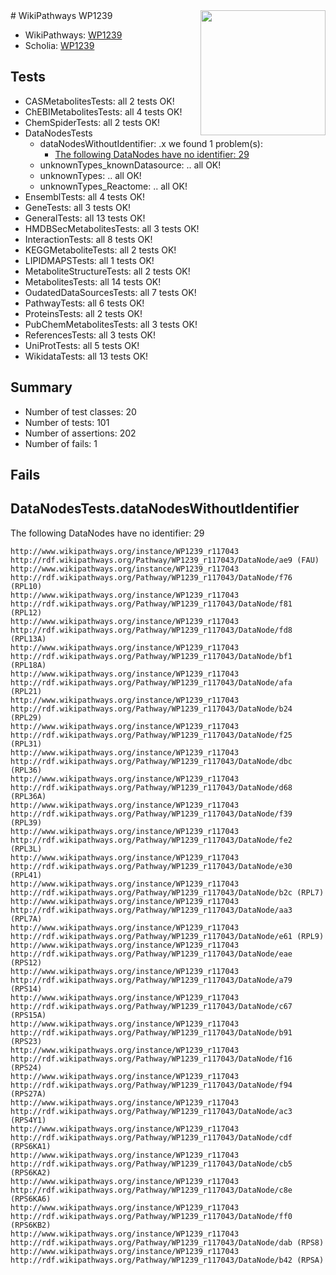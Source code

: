 <img style="float: right; width: 200px" src="https://upload.wikimedia.org/wikipedia/commons/thumb/8/83/Wplogo_with_text_500.png/640px-Wplogo_with_text_500.png" />
# WikiPathways WP1239

* WikiPathways: [WP1239](https://new.wikipathways.org/pathways/WP1239)
* Scholia: [WP1239](https://scholia.toolforge.org/wikipathways/WP1239)
## Tests
* CASMetabolitesTests: all 2 tests OK!
* ChEBIMetabolitesTests: all 4 tests OK!
* ChemSpiderTests: all 2 tests OK!
* DataNodesTests
    * dataNodesWithoutIdentifier: .x we found 1 problem(s):
        * [The following DataNodes have no identifier: 29](#8792c4b8)
    * unknownTypes_knownDatasource: .. all OK!
    * unknownTypes: .. all OK!
    * unknownTypes_Reactome: .. all OK!
* EnsemblTests: all 4 tests OK!
* GeneTests: all 3 tests OK!
* GeneralTests: all 13 tests OK!
* HMDBSecMetabolitesTests: all 3 tests OK!
* InteractionTests: all 8 tests OK!
* KEGGMetaboliteTests: all 2 tests OK!
* LIPIDMAPSTests: all 1 tests OK!
* MetaboliteStructureTests: all 2 tests OK!
* MetabolitesTests: all 14 tests OK!
* OudatedDataSourcesTests: all 7 tests OK!
* PathwayTests: all 6 tests OK!
* ProteinsTests: all 2 tests OK!
* PubChemMetabolitesTests: all 3 tests OK!
* ReferencesTests: all 3 tests OK!
* UniProtTests: all 5 tests OK!
* WikidataTests: all 13 tests OK!


## Summary

* Number of test classes: 20
* Number of tests: 101
* Number of assertions: 202
* Number of fails: 1

## Fails

<a name="8792c4b8" />

## DataNodesTests.dataNodesWithoutIdentifier

The following DataNodes have no identifier: 29
```
http://www.wikipathways.org/instance/WP1239_r117043 http://rdf.wikipathways.org/Pathway/WP1239_r117043/DataNode/ae9 (FAU)
http://www.wikipathways.org/instance/WP1239_r117043 http://rdf.wikipathways.org/Pathway/WP1239_r117043/DataNode/f76 (RPL10)
http://www.wikipathways.org/instance/WP1239_r117043 http://rdf.wikipathways.org/Pathway/WP1239_r117043/DataNode/f81 (RPL12)
http://www.wikipathways.org/instance/WP1239_r117043 http://rdf.wikipathways.org/Pathway/WP1239_r117043/DataNode/fd8 (RPL13A)
http://www.wikipathways.org/instance/WP1239_r117043 http://rdf.wikipathways.org/Pathway/WP1239_r117043/DataNode/bf1 (RPL18A)
http://www.wikipathways.org/instance/WP1239_r117043 http://rdf.wikipathways.org/Pathway/WP1239_r117043/DataNode/afa (RPL21)
http://www.wikipathways.org/instance/WP1239_r117043 http://rdf.wikipathways.org/Pathway/WP1239_r117043/DataNode/b24 (RPL29)
http://www.wikipathways.org/instance/WP1239_r117043 http://rdf.wikipathways.org/Pathway/WP1239_r117043/DataNode/f25 (RPL31)
http://www.wikipathways.org/instance/WP1239_r117043 http://rdf.wikipathways.org/Pathway/WP1239_r117043/DataNode/dbc (RPL36)
http://www.wikipathways.org/instance/WP1239_r117043 http://rdf.wikipathways.org/Pathway/WP1239_r117043/DataNode/d68 (RPL36A)
http://www.wikipathways.org/instance/WP1239_r117043 http://rdf.wikipathways.org/Pathway/WP1239_r117043/DataNode/f39 (RPL39)
http://www.wikipathways.org/instance/WP1239_r117043 http://rdf.wikipathways.org/Pathway/WP1239_r117043/DataNode/fe2 (RPL3L)
http://www.wikipathways.org/instance/WP1239_r117043 http://rdf.wikipathways.org/Pathway/WP1239_r117043/DataNode/e30 (RPL41)
http://www.wikipathways.org/instance/WP1239_r117043 http://rdf.wikipathways.org/Pathway/WP1239_r117043/DataNode/b2c (RPL7)
http://www.wikipathways.org/instance/WP1239_r117043 http://rdf.wikipathways.org/Pathway/WP1239_r117043/DataNode/aa3 (RPL7A)
http://www.wikipathways.org/instance/WP1239_r117043 http://rdf.wikipathways.org/Pathway/WP1239_r117043/DataNode/e61 (RPL9)
http://www.wikipathways.org/instance/WP1239_r117043 http://rdf.wikipathways.org/Pathway/WP1239_r117043/DataNode/eae (RPS12)
http://www.wikipathways.org/instance/WP1239_r117043 http://rdf.wikipathways.org/Pathway/WP1239_r117043/DataNode/a79 (RPS14)
http://www.wikipathways.org/instance/WP1239_r117043 http://rdf.wikipathways.org/Pathway/WP1239_r117043/DataNode/c67 (RPS15A)
http://www.wikipathways.org/instance/WP1239_r117043 http://rdf.wikipathways.org/Pathway/WP1239_r117043/DataNode/b91 (RPS23)
http://www.wikipathways.org/instance/WP1239_r117043 http://rdf.wikipathways.org/Pathway/WP1239_r117043/DataNode/f16 (RPS24)
http://www.wikipathways.org/instance/WP1239_r117043 http://rdf.wikipathways.org/Pathway/WP1239_r117043/DataNode/f94 (RPS27A)
http://www.wikipathways.org/instance/WP1239_r117043 http://rdf.wikipathways.org/Pathway/WP1239_r117043/DataNode/ac3 (RPS4Y1)
http://www.wikipathways.org/instance/WP1239_r117043 http://rdf.wikipathways.org/Pathway/WP1239_r117043/DataNode/cdf (RPS6KA1)
http://www.wikipathways.org/instance/WP1239_r117043 http://rdf.wikipathways.org/Pathway/WP1239_r117043/DataNode/cb5 (RPS6KA2)
http://www.wikipathways.org/instance/WP1239_r117043 http://rdf.wikipathways.org/Pathway/WP1239_r117043/DataNode/c8e (RPS6KA6)
http://www.wikipathways.org/instance/WP1239_r117043 http://rdf.wikipathways.org/Pathway/WP1239_r117043/DataNode/ff0 (RPS6KB2)
http://www.wikipathways.org/instance/WP1239_r117043 http://rdf.wikipathways.org/Pathway/WP1239_r117043/DataNode/dab (RPS8)
http://www.wikipathways.org/instance/WP1239_r117043 http://rdf.wikipathways.org/Pathway/WP1239_r117043/DataNode/b42 (RPSA)
```


